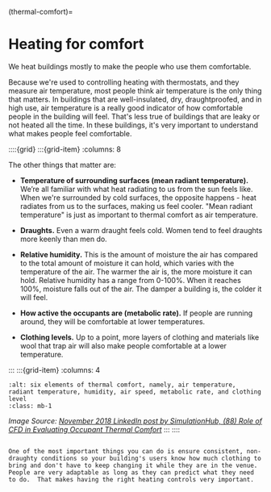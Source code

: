 (thermal-comfort)=
# Heating for comfort

We heat buildings mostly to make the people who use them comfortable. 


Because we're used to controlling heating with thermostats, and they measure air temperature, most people think air temperature is the only thing that matters.  In buildings that are well-insulated, dry, draughtproofed, and in high use, air temperature is a really good indicator of how comfortable people in the building will feel.  That's less true of buildings that are leaky or not heated all the time. In these buildings, it's very important to understand what makes people feel comfortable. 

::::{grid} 
:::{grid-item}
:columns: 8

The other things that matter are:


- **Temperature of surrounding surfaces (mean radiant temperature).**  We’re all familiar with what heat radiating to us from the sun feels like.  When we're surrounded by cold surfaces, the opposite happens - heat radiates from us to the surfaces, making us feel cooler.  "Mean radiant temperature" is just as important to thermal comfort as air temperature.

- **Draughts.** Even a warm draught feels cold.  Women tend to feel draughts more keenly than men do.  

- **Relative humidity.** This is the amount of moisture the air has compared to the total amount of moisture it can hold, which varies with the temperature of the air.  The warmer the air is, the more moisture it can hold.  Relative humidity has a range from 0-100%.  When it reaches 100%, moisture falls out of the air.  The damper a building is, the colder it will feel.

- **How active the occupants are (metabolic rate).**  If people are running around, they will be comfortable at lower temperatures.  

- **Clothing levels.** Up to a point, more layers of clothing and materials like wool that trap air will also make people comfortable at a lower temperature.  


:::
:::{grid-item}
:columns: 4
```{image} /images/ashrae-thermal-comfort.png
:alt: six elements of thermal comfort, namely, air temperature, radiant temperature, humidity, air speed, metabolic rate, and clothing level
:class: mb-1
```
*Image Source: [November 2018 LinkedIn post by SimulationHub, (88) Role of CFD in Evaluating Occupant Thermal Comfort](https://www.linkedin.com/pulse/role-cfd-evaluating-occupant-thermal-comfort-sandip-jadhav/)*
:::
::::




```{admonition} Top Comfort Tip

One of the most important things you can do is ensure consistent, non-draughty conditions so your building's users know how much clothing to bring and don't have to keep changing it while they are in the venue.  People are very adaptable as long as they can predict what they need to do.  That makes having the right heating controls very important.  


```



